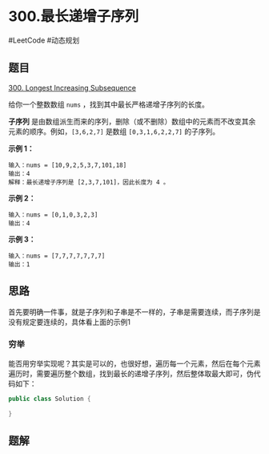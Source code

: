 # 300.最长递增子序列

#LeetCode #动态规划

## 题目

[300. Longest Increasing Subsequence](https://leetcode.com/problems/longest-increasing-subsequence/)

给你一个整数数组 `nums` ，找到其中最长严格递增子序列的长度。

**子序列** 是由数组派生而来的序列，删除（或不删除）数组中的元素而不改变其余元素的顺序。例如，`[3,6,2,7]` 是数组 `[0,3,1,6,2,2,7]` 的子序列。

**示例 1：**

```
输入：nums = [10,9,2,5,3,7,101,18]
输出：4
解释：最长递增子序列是 [2,3,7,101]，因此长度为 4 。
```

**示例 2：**

```
输入：nums = [0,1,0,3,2,3]
输出：4
```

**示例 3：**

```
输入：nums = [7,7,7,7,7,7,7]
输出：1
```

## 思路

首先要明确一件事，就是子序列和子串是不一样的，子串是需要连续，而子序列是没有规定要连续的，具体看上面的示例1



### 穷举

能否用穷举实现呢？其实是可以的，也很好想，遍历每一个元素，然后在每个元素遍历时，需要遍历整个数组，找到最长的递增子序列，然后整体取最大即可，伪代码如下：

```java
public class Solution {
    
}
```



## 题解

